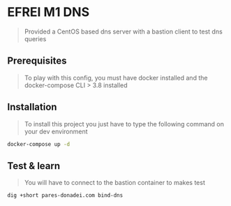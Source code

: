 # EFREI M1 DNS
> Provided a CentOS based dns server with a bastion client to test dns queries

## Prerequisites
> To play with this config, you must have docker installed and the docker-compose CLI > 3.8 installed

## Installation
> To install this project you just have to type the following command on your dev environment

```bash
docker-compose up -d
```

## Test & learn
> You will have to connect to the bastion container to makes test

```
dig +short pares-donadei.com bind-dns
```